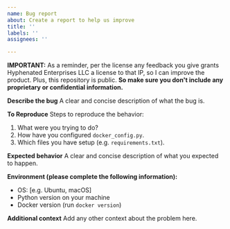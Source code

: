 ```yaml
---
name: Bug report
about: Create a report to help us improve
title: ''
labels: ''
assignees: ''

---
```


**IMPORTANT:** As a reminder, per the license any feedback you give grants Hyphenated Enterprises LLC a license to that IP, so I can improve the product. Plus, this repository is public. **So make sure you don't include any proprietary or confidential information.**

**Describe the bug**
A clear and concise description of what the bug is.

**To Reproduce**
Steps to reproduce the behavior:
1. What were you trying to do?
2. How have you configured `docker_config.py`.
2. Which files you have setup (e.g. `requirements.txt`).


**Expected behavior**
A clear and concise description of what you expected to happen.

**Environment (please complete the following information):**
 - OS: [e.g. Ubuntu, macOS]
 - Python version on your machine
 - Docker version (run `docker version`)

**Additional context**
Add any other context about the problem here.
